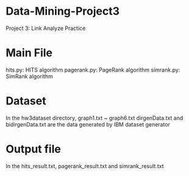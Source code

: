 # Data-Mining-Project3
Project 3: Link Analyze Practice

# Main File
hits.py: HITS algorithm
pagerank.py: PageRank algorithm
simrank.py: SimRank algorithm

# Dataset
In the hw3dataset directory,
graph1.txt ~ graph6.txt
dirgenData.txt and bidirgenData.txt are the data generated by IBM dataset generator

# Output file
In the hits_result.txt, pagerank_result.txt and simrank_result.txt
